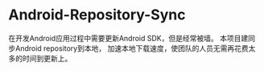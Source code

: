 Android-Repository-Sync
=======================

在开发Android应用过程中需要更新Android SDK，但是经常被墙。
本项目建同步Android repository到本地， 加速本地下载速度，使团队的人员无需再花费太多的时间到更新上。
